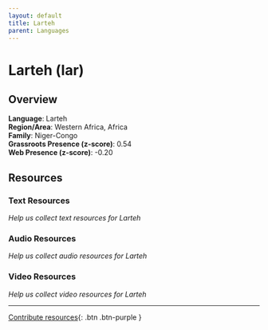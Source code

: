 ```yaml
---
layout: default
title: Larteh
parent: Languages
---
```


# Larteh (lar)

## Overview

**Language**: Larteh  
**Region/Area**: Western Africa, Africa  
**Family**: Niger-Congo  
**Grassroots Presence (z-score)**: 0.54  
**Web Presence (z-score)**: -0.20  

## Resources

### Text Resources
*Help us collect text resources for Larteh*

### Audio Resources
*Help us collect audio resources for Larteh*

### Video Resources
*Help us collect video resources for Larteh*

---

[Contribute resources](https://forms.office.com/e/1SfLJx3u1r){: .btn .btn-purple }

